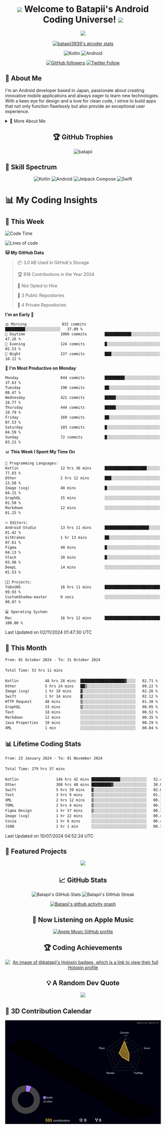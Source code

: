 <h1 align="center">
  <img src="https://media.giphy.com/media/hvRJCLFzcasrR4ia7z/giphy.gif" width="28">
  Welcome to Batapii's Android Coding Universe!
  <img src="https://media.giphy.com/media/hvRJCLFzcasrR4ia7z/giphy.gif" width="28">
</h1>

<p align="center">
  <img src="https://readme-typing-svg.herokuapp.com/?lines=Android+Developer+in+Japan;Always%20learning%20new%20things&font=Fira%20Code&center=true&width=440&height=45&color=f75c7e&vCenter=true&size=22">
</p>

<div align="center">

[![batapii3939's atcoder stats](https://atcoder-readme-stats.vercel.app/stats/batapii3939?theme=dark&show_history=5&width=450)](https://github.com/iwbc-mzk/atcoder-readme-stats)

![Kotlin](https://img.shields.io/badge/Kotlin-★☆☆☆☆☆☆☆☆☆-brightgreen)
![Android](https://img.shields.io/badge/Android-★☆☆☆☆☆☆☆☆☆-brightgreen)

  
[![GitHub followers](https://img.shields.io/github/followers/batapii?style=social)](https://github.com/batapii)
[![Twitter Follow](https://img.shields.io/twitter/follow/batapii?style=social)](https://twitter.com/batapii3939)

</div>

## 🚀 About Me
I'm an Android developer based in Japan, passionate about creating innovative mobile applications and always eager to learn new technologies. With a keen eye for design and a love for clean code, I strive to build apps that not only function flawlessly but also provide an exceptional user experience.

<details>
<summary>🌟 More About Me</summary>

- 🔭 I'm currently working on revolutionizing mobile productivity apps
- 🌱 I'm currently learning Kotlin Multiplatform and Jetpack Compose
- 👯 I'm looking to collaborate on open-source Android projects

</details>

<h2 align="center">🏆 GitHub Trophies</h2>
<p align="center">
  <img src="https://github-profile-trophy.vercel.app/?username=batapii&theme=nord&column=7&no-frame=true&no-bg=true&rank=SECRET,SSS,SS,S,AAA,AA,A,B,C,?" alt="batapii" />
</p>

## 🌈 Skill Spectrum

<div align="center">

![Kotlin](https://img.shields.io/badge/Kotlin-0095D5?style=for-the-badge&logo=kotlin&logoColor=white)
![Android](https://img.shields.io/badge/Android-3DDC84?style=for-the-badge&logo=android&logoColor=white)
![Jetpack Compose](https://img.shields.io/badge/Jetpack%20Compose-4285F4?style=for-the-badge&logo=jetpackcompose&logoColor=white)
![Swift](https://img.shields.io/badge/Swift-FA7343?style=for-the-badge&logo=swift&logoColor=white)

</div>


# 📊 My Coding Insights

## 📅 This Week
<!--START_SECTION:waka-week-->
![Code Time](http://img.shields.io/badge/Code%20Time-279%20hrs%2057%20mins-blue)

![Lines of code](https://img.shields.io/badge/From%20Hello%20World%20I%27ve%20Written-163.4%20thousand%20lines%20of%20code-blue)

**🐱 My GitHub Data** 

> 📦 3.0 kB Used in GitHub's Storage 
 > 
> 🏆 818 Contributions in the Year 2024
 > 
> 🚫 Not Opted to Hire
 > 
> 📜 3 Public Repositories 
 > 
> 🔑 4 Private Repositories 
 > 
**I'm an Early 🐤** 

```text
🌞 Morning                832 commits         █████████░░░░░░░░░░░░░░░░   37.09 % 
🌆 Daytime                1060 commits        ████████████░░░░░░░░░░░░░   47.26 % 
🌃 Evening                124 commits         █░░░░░░░░░░░░░░░░░░░░░░░░   05.53 % 
🌙 Night                  227 commits         ███░░░░░░░░░░░░░░░░░░░░░░   10.12 % 
```
📅 **I'm Most Productive on Monday** 

```text
Monday                   844 commits         █████████░░░░░░░░░░░░░░░░   37.63 % 
Tuesday                  190 commits         ██░░░░░░░░░░░░░░░░░░░░░░░   08.47 % 
Wednesday                421 commits         █████░░░░░░░░░░░░░░░░░░░░   18.77 % 
Thursday                 444 commits         █████░░░░░░░░░░░░░░░░░░░░   19.79 % 
Friday                   169 commits         ██░░░░░░░░░░░░░░░░░░░░░░░   07.53 % 
Saturday                 103 commits         █░░░░░░░░░░░░░░░░░░░░░░░░   04.59 % 
Sunday                   72 commits          █░░░░░░░░░░░░░░░░░░░░░░░░   03.21 % 
```


📊 **This Week I Spent My Time On** 

```text
💬 Programming Languages: 
Kotlin                   12 hrs 36 mins      ███████████████████░░░░░░   77.83 % 
Other                    2 hrs 12 mins       ███░░░░░░░░░░░░░░░░░░░░░░   13.58 % 
Image (svg)              40 mins             █░░░░░░░░░░░░░░░░░░░░░░░░   04.15 % 
GraphQL                  15 mins             ░░░░░░░░░░░░░░░░░░░░░░░░░   01.58 % 
Markdown                 12 mins             ░░░░░░░░░░░░░░░░░░░░░░░░░   01.25 % 

🔥 Editors: 
Android Studio           13 hrs 11 mins      ████████████████████░░░░░   81.42 % 
GitKraken                1 hr 13 mins        ██░░░░░░░░░░░░░░░░░░░░░░░   07.61 % 
Figma                    40 mins             █░░░░░░░░░░░░░░░░░░░░░░░░   04.13 % 
Slack                    38 mins             █░░░░░░░░░░░░░░░░░░░░░░░░   03.98 % 
DeepL                    14 mins             ░░░░░░░░░░░░░░░░░░░░░░░░░   01.53 % 

🐱‍💻 Projects: 
ToDoSNS                  16 hrs 11 mins      █████████████████████████   99.93 % 
CustomShadow-master      0 secs              ░░░░░░░░░░░░░░░░░░░░░░░░░   00.07 % 

💻 Operating System: 
Mac                      16 hrs 12 mins      █████████████████████████   100.00 % 
```


 Last Updated on 02/11/2024 01:47:30 UTC
<!--END_SECTION:waka-week-->

## 📅 This Month
<!--START_SECTION:wakamonth-->

```txt
From: 01 October 2024 - To: 31 October 2024

Total Time: 53 hrs 11 mins

Kotlin            48 hrs 28 mins  ████████████████████▓░░░░   82.71 %
Other             5 hrs 24 mins   ██▒░░░░░░░░░░░░░░░░░░░░░░   09.22 %
Image (svg)       1 hr 19 mins    ▓░░░░░░░░░░░░░░░░░░░░░░░░   02.26 %
Swift             1 hr 14 mins    ▓░░░░░░░░░░░░░░░░░░░░░░░░   02.12 %
HTTP Request      48 mins         ▒░░░░░░░░░░░░░░░░░░░░░░░░   01.38 %
GraphQL           33 mins         ▒░░░░░░░░░░░░░░░░░░░░░░░░   00.95 %
Text              18 mins         ░░░░░░░░░░░░░░░░░░░░░░░░░   00.52 %
Markdown          12 mins         ░░░░░░░░░░░░░░░░░░░░░░░░░   00.35 %
Java Properties   10 mins         ░░░░░░░░░░░░░░░░░░░░░░░░░   00.29 %
XML               1 min           ░░░░░░░░░░░░░░░░░░░░░░░░░   00.04 %
```

<!--END_SECTION:wakamonth-->

## 📊 Lifetime Coding Stats

<!--START_SECTION:wakaalltime-->

```txt
From: 23 January 2024 - To: 01 November 2024

Total Time: 279 hrs 57 mins

Kotlin                 146 hrs 42 mins █████████████░░░░░░░░░░░░   52.40 %
Other                  108 hrs 48 mins █████████▓░░░░░░░░░░░░░░░   38.86 %
Swift                  5 hrs 39 mins   ▓░░░░░░░░░░░░░░░░░░░░░░░░   02.02 %
Text                   3 hrs 9 mins    ▒░░░░░░░░░░░░░░░░░░░░░░░░   01.13 %
XML                    2 hrs 12 mins   ▒░░░░░░░░░░░░░░░░░░░░░░░░   00.79 %
TOML                   2 hrs 4 mins    ▒░░░░░░░░░░░░░░░░░░░░░░░░   00.74 %
Figma Design           1 hr 57 mins    ▒░░░░░░░░░░░░░░░░░░░░░░░░   00.70 %
Image (svg)            1 hr 22 mins    ░░░░░░░░░░░░░░░░░░░░░░░░░   00.49 %
Cocoa                  1 hr 6 mins     ░░░░░░░░░░░░░░░░░░░░░░░░░   00.40 %
JSON                   1 hr 1 min      ░░░░░░░░░░░░░░░░░░░░░░░░░   00.36 %
```

<!--END_SECTION:wakaalltime-->

Last Updated on 10/07/2024 04:52:24 UTC

## 🌟 Featured Projects

<div align="center">
  <a href="https://github.com/batapii/ToDoSNS">
    <img src="https://github-readme-stats.vercel.app/api/pin/?username=batapii&repo=ToDoSNS&theme=radical" />
  </a>

## 📈 GitHub Stats

<div align="center">
  <img src="https://github-readme-stats.vercel.app/api?username=batapii&show_icons=true&theme=radical" alt="Batapii's GitHub Stats" />
  <img src="https://github-readme-streak-stats.herokuapp.com/?user=batapii&theme=radical" alt="Batapii's GitHub Streak" />
  
[![Batapii's github activity graph](https://github-readme-activity-graph.vercel.app/graph?username=batapii&theme=react-dark)](https://github.com/ashutosh00710/github-readme-activity-graph)
</div>

## 🎵 Now Listening on Apple Music

<div align="center">
  
[![Apple Music GitHub profile](https://music-profile.rayriffy.com/theme/dark.svg?uid=001005.6598667d2ffd4a10a4f429edd0ba24c4.1156)](https://github.com/rayriffy/apple-music-github-profile)

</div>


## 🏆 Coding Achievements

<div align="center">

[![An image of @batapii's Holopin badges, which is a link to view their full Holopin profile](https://holopin.me/batapii)](https://holopin.io/@batapii)

</div>

## 💡 A Random Dev Quote

<div align="center">

![](https://quotes-github-readme.vercel.app/api?type=horizontal&theme=radical)

</div>

</div>

## 🚀 3D Contribution Calendar

<div align="center">
  
![](./profile-3d-contrib/profile-night-rainbow.svg)

</div>
